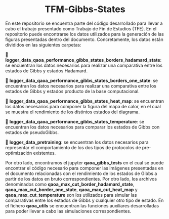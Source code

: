 <h1 align="center">TFM-Gibbs-States</h1>

En este repositorio se encuentra parte del código desarrollado para llevar a cabo el trabajo presentado como Trabajo de Fin de Estudios (TFE). En el repositorio puede encontrarse los datos utilizados para la generación de las figuras presentadas dentro del documento. Concretamente, los datos están divididos en las siguientes carpetas:

🔵 **logger_data_qaoa_performance_gibbs_states_borders_hadamard_state**: se encuentran los datos necesarios para realizar una comparativa entre los estados de Gibbs y estados Hadamard.

🔵 **logger_data_qaoa_performance_gibbs_states_borders_one_state**: se encuentran los datos necesarios para realizar una comparativa entre los estados de Gibbs y estados producto de la base computacional.

🔵 **logger_data_qaoa_performance_gibbs_states_heat_map**: se encuentran los datos necesarios para componer la figura del mapa de calor, en el cual se muestra el rendimiento de los distintos estados del diagrama.

🔵 **logger_data_qaoa_performance_gibbs_states_temperature**: se encuentran los datos necesarios para comparar los estados de Gibbs con estados de pseudoGibbs.

🔵 **logger_data_pretraining**: se encuentran los datos necesarios para representar el comportamiento de los dos tipos de protocolos de pre-optimización existentes.

Por otro lado, encontramos el jupyter **qaoa_gibbs_tests** en el cual se puede encontrar el código necesario para componer las imágenes presentadas en el documento relacionadas con el rendimiento de los estados de Gibbs a partir de los datos en bruto correspondientes. Por otro lado, los archivos denominados como **qaoa_max_cut_border_hadamard_state**, **qaoa_max_cut_border_one_state**, **qaoa_max_cut_heat_map** y **qaoa_max_cut_temperature** son los utilizados para simular las comparativas entre los estados de Gibbs y cualquier otro tipo de estado. En el fichero **qaoa_utils** se encuentran las funciones auxiliares desarrolladas para poder llevar a cabo las simulaciones correspondientes.
